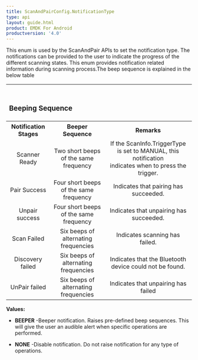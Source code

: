 ```yaml
---
title: ScanAndPairConfig.NotificationType
type: api
layout: guide.html
product: EMDK For Android
productversion: '4.0'
---
```



This enum is used by the ScanAndPair APIs to set the notification type. 
 The notifications can be provided to the user to indicate the progress of the
 different scanning states. This enum provides notification related
 information during scanning process.The beep sequence is explained in the
 below table
 <TABLE>
 
 <TR ALIGN="LEFT">
 <TH COLSPAN="3">
 <H3><BR>
 Beeping Sequence</H3></TH>
 </TR>
  <TR>
 <TH>Notification Stages</TH>
 <TH>Beeper Sequence</TH>
 <TH>Remarks</TH>
  </TR>
 <TR ALIGN="CENTER">
 <TD>Scanner Ready</TD>
 <TD>Two short beeps of the same frequency</TD>
 <TD>If the ScanInfo.TriggerType is set to MANUAL, this notification <BR>
 indicates when to press the trigger.</TD>
 </TR>
 <TR ALIGN="CENTER">
 <TD>Pair Success</TD>
 <TD>Four short beeps of the same frequency</TD>
 <TD>Indicates that pairing has succeeded.</TD>
 </TR>
 <TR ALIGN="CENTER">
 <TD>Unpair success</TD>
 <TD>Four short beeps of the same frequency</TD>
 <TD>Indicates that unpairing has succeeded.</TD>
 </TR>
 <TR ALIGN="CENTER">
 <TD>Scan Failed</TD>
 <TD>Six beeps of alternating frequencies</TD>
 <TD>Indicates scanning has failed.</TD>
 </TR>
 <TR ALIGN="CENTER">
 <TD>Discovery failed</TD>
 <TD>Six beeps of alternating frequencies</TD>
 <TD>Indicates that the Bluetooth device could not be found.</TD>
 </TR>
 <TR ALIGN="CENTER">
 <TD>UnPair failed</TD>
 <TD>Six beeps of alternating frequencies</TD>
 <TD>Indicates that unpairing has failed</TD>
 </TR>
 </TABLE>

**Values:**

* **BEEPER** -Beeper notification. Raises pre-defined beep sequences. This will give the user 
 an audible alert when specific operations are performed.

* **NONE** -Disable notification. Do not raise notification for any type of operations.









